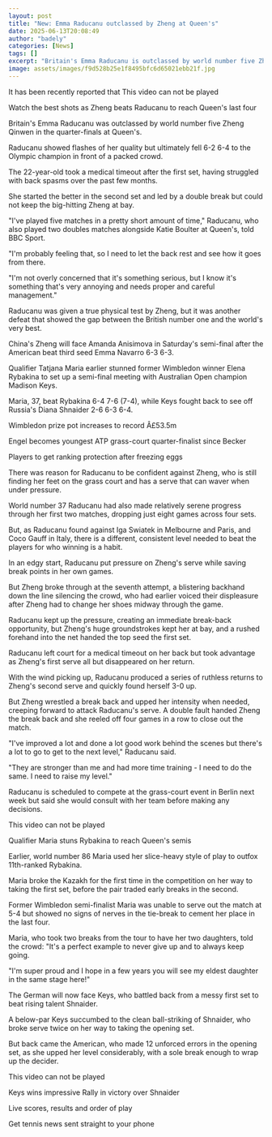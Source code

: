 ```yaml
---
layout: post
title: "New: Emma Raducanu outclassed by Zheng at Queen's"
date: 2025-06-13T20:08:49
author: "badely"
categories: [News]
tags: []
excerpt: "Britain's Emma Raducanu is outclassed by world number five Zheng Qinwen in the quarter-finals at Queen's."
image: assets/images/f9d528b25e1f8495bfc6d65021ebb21f.jpg
---
```


It has been recently reported that This video can not be played

Watch the best shots as Zheng beats Raducanu to reach Queen's last four

Britain's Emma Raducanu was outclassed by world number five Zheng Qinwen in the quarter-finals at Queen's.

Raducanu showed flashes of her quality but ultimately fell 6-2 6-4 to the Olympic champion in front of a packed crowd.

The 22-year-old took a medical timeout after the first set, having struggled with back spasms over the past few months.

She started the better in the second set and led by a double break but could not keep the big-hitting Zheng at bay.

"I've played five matches in a pretty short amount of time," Raducanu, who also played two doubles matches alongside Katie Boulter at Queen's, told BBC Sport.

"I'm probably feeling that, so I need to let the back rest and see how it goes from there.

"I'm not overly concerned that it's something serious, but I know it's something that's very annoying and needs proper and careful management."

Raducanu was given a true physical test by Zheng, but it was another defeat that showed the gap between the British number one and the world's very best.

China's Zheng will face Amanda Anisimova in Saturday's semi-final after the American beat third seed Emma Navarro 6-3 6-3. 

Qualifier Tatjana Maria earlier stunned former Wimbledon winner Elena Rybakina to set up a semi-final meeting with Australian Open champion Madison Keys.

Maria, 37, beat Rybakina 6-4 7-6 (7-4), while Keys fought back to see off Russia's Diana Shnaider 2-6 6-3 6-4.

Wimbledon prize pot increases to record Â£53.5m

Engel becomes youngest ATP grass-court quarter-finalist since Becker

Players to get ranking protection after freezing eggs

There was reason for Raducanu to be confident against Zheng, who is still finding her feet on the grass court and has a serve that can waver when under pressure.

World number 37 Raducanu had also made relatively serene progress through her first two matches, dropping just eight games across four sets.

But, as Raducanu found against Iga Swiatek in Melbourne and Paris, and Coco Gauff in Italy, there is a different, consistent level needed to beat the players for who winning is a habit.

In an edgy start, Raducanu put pressure on Zheng's serve while saving break points in her own games.

But Zheng broke through at the seventh attempt, a blistering backhand down the line silencing the crowd, who had earlier voiced their displeasure after Zheng had to change her shoes midway through the game.

Raducanu kept up the pressure, creating an immediate break-back opportunity, but Zheng's huge groundstrokes kept her at bay, and a rushed forehand into the net handed the top seed the first set.

Raducanu left court for a medical timeout on her back but took advantage as Zheng's first serve all but disappeared on her return.

With the wind picking up, Raducanu produced a series of ruthless returns to Zheng's second serve and quickly found herself 3-0 up.

But Zheng wrestled a break back and upped her intensity when needed, creeping forward to attack Raducanu's serve. A double fault handed Zheng the break back and she reeled off four games in a row to close out the match.

"I've improved a lot and done a lot good work behind the scenes but there's a lot to go to get to the next level," Raducanu said.

"They are stronger than me and had more time training - I need to do the same. I need to raise my level."

Raducanu is scheduled to compete at the grass-court event in Berlin next week but said she would consult with her team before making any decisions.

This video can not be played

Qualifier Maria stuns Rybakina to reach Queen's semis

Earlier, world number 86 Maria used her slice-heavy style of play to outfox 11th-ranked Rybakina.

Maria broke the Kazakh for the first time in the competition on her way to taking the first set, before the pair traded early breaks in the second.

Former Wimbledon semi-finalist Maria was unable to serve out the match at 5-4 but showed no signs of nerves in the tie-break to cement her place in the last four.

Maria, who took two breaks from the tour to have her two daughters, told the crowd: "It's a perfect example to never give up and to always keep going.

"I'm super proud and I hope in a few years you will see my eldest daughter in the same stage here!"

The German will now face Keys, who battled back from a messy first set to beat rising talent Shnaider.

A below-par Keys succumbed to the clean ball-striking of Shnaider, who broke serve twice on her way to taking the opening set.

But back came the American, who made 12 unforced errors in the opening set, as she upped her level considerably, with a sole break enough to wrap up the decider.

This video can not be played

Keys wins impressive Rally in victory over Shnaider

Live scores, results and order of play

Get tennis news sent straight to your phone

